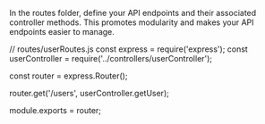 In the routes folder, define your API endpoints and their associated controller methods. This promotes modularity and makes your API endpoints easier to manage.

// routes/userRoutes.js
const express = require('express');
const userController = require('../controllers/userController');


const router = express.Router();


router.get('/users', userController.getUser);


module.exports = router;